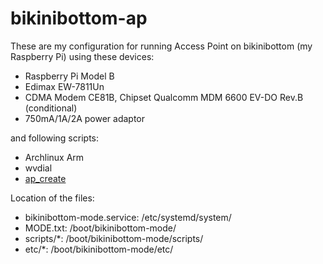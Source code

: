 bikinibottom-ap
===============

These are my configuration for running Access Point on bikinibottom (my Raspberry Pi) using these devices:

- Raspberry Pi Model B
- Edimax EW-7811Un
- CDMA Modem CE81B, Chipset Qualcomm MDM 6600 EV-DO Rev.B (conditional)
- 750mA/1A/2A power adaptor

and following scripts:

- Archlinux Arm
- wvdial
- [ap_create](https://github.com/oblique/create_ap)

Location of the files:

- bikinibottom-mode.service: /etc/systemd/system/
- MODE.txt: /boot/bikinibottom-mode/
- scripts/*: /boot/bikinibottom-mode/scripts/
- etc/*: /boot/bikinibottom-mode/etc/

